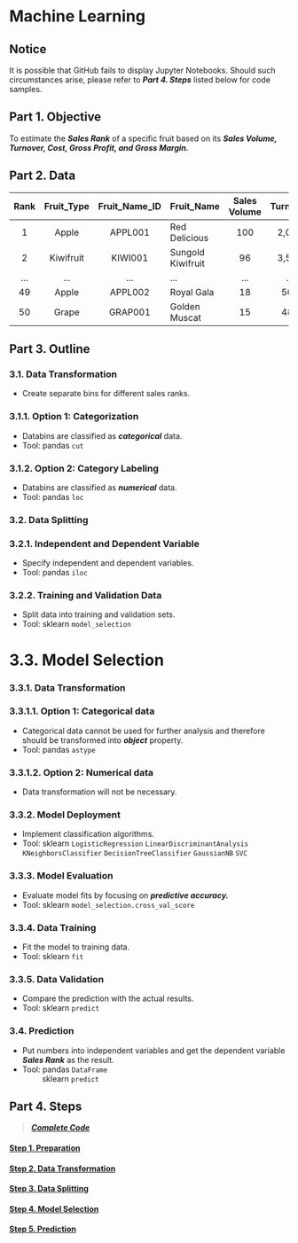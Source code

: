 # Machine Learning
## Notice
It is possible that GitHub fails to display Jupyter Notebooks. Should such circumstances arise, please refer to ***Part 4. Steps*** listed below for code samples.

## Part 1. Objective
To estimate the ***Sales Rank*** of a specific fruit based on its ***Sales Volume, Turnover, Cost, Gross Profit, and Gross Margin.***

## Part 2. Data

| Rank  | Fruit_Type | Fruit_Name_ID | Fruit_Name        | Sales Volume | Turnover | Cost  | Gross Profit | Gross Margin | Supplier | 
| :---: | :---:      | :---:         | :---              | :---:        | :---:    | :---: | :---:        | :---:        | :---:    |
| 1     | Apple      | APPL001       | Red Delicious     | 100          | 2,000    | 1,200 | 800          | 0.40         | Farm 4   |
| 2     | Kiwifruit  | KIWI001       | Sungold Kiwifruit | 96           | 3,500    | 2,800 | 700          | 0.20         | Farm 1   |
| ...   | ...        | ...           | ...               | ...          | ...      | ...   | ...          | ...          | ...      |
| 49    | Apple      | APPL002       | Royal Gala        | 18           | 500      | 450   | 50           | 0.10         | Farm 2   |
| 50    | Grape      | GRAP001       | Golden Muscat     | 15           | 480      | 360   | 120          | 0.25         | Farm 4   |

## Part 3. Outline
### 3.1. Data Transformation
- Create separate bins for different sales ranks.
### 3.1.1. Option 1: Categorization
- Databins are classified as ***categorical*** data.
- Tool: pandas ```cut``` 
### 3.1.2. Option 2: Category Labeling
- Databins are classified as ***numerical*** data.
- Tool: pandas ```loc```

### 3.2. Data Splitting
### 3.2.1. Independent and Dependent Variable
- Specify independent and dependent variables.
- Tool: pandas ```iloc```
### 3.2.2. Training and Validation Data
- Split data into training and validation sets.
- Tool: sklearn ```model_selection```

# 3.3. Model Selection
### 3.3.1. Data Transformation
### 3.3.1.1. Option 1: Categorical data
- Categorical data cannot be used for further analysis and therefore should be transformed into ***object*** property.
- Tool: pandas ```astype```
### 3.3.1.2. Option 2: Numerical data
-  Data transformation will not be necessary.

### 3.3.2. Model Deployment
- Implement classification algorithms.
- Tool: sklearn ```LogisticRegression``` ```LinearDiscriminantAnalysis``` ```KNeighborsClassifier``` ```DecisionTreeClassifier``` ```GaussianNB``` ```SVC```

### 3.3.3. Model Evaluation
- Evaluate model fits by focusing on ***predictive accuracy.***
- Tool: sklearn ```model_selection.cross_val_score```

### 3.3.4. Data Training
- Fit the model to training data.
- Tool: sklearn ```fit``` 

### 3.3.5. Data Validation
- Compare the prediction with the actual results.
- Tool: sklearn ```predict``` 

### 3.4. Prediction
- Put numbers into independent variables and get the dependent variable ***Sales Rank*** as the result.
- Tool: pandas ```DataFrame```   
&nbsp;&nbsp;&nbsp;&nbsp;&nbsp;&nbsp;&nbsp;&nbsp; sklearn ```predict```

## Part 4. Steps
> [***Complete Code***](https://nbviewer.jupyter.org/github/lclh813/Machine_Learning/blob/master/6_CompleteCode.ipynb) 
#### [Step 1. Preparation](https://nbviewer.jupyter.org/github/lclh813/Machine_Learning/blob/master/1_Preparation.ipynb)
#### [Step 2. Data Transformation](https://nbviewer.jupyter.org/github/lclh813/Machine_Learning/blob/master/2_DataTransformation.ipynb)
#### [Step 3. Data Splitting](https://nbviewer.jupyter.org/github/lclh813/Machine_Learning/blob/master/3_DataSplitting.ipynb)
#### [Step 4. Model Selection](https://nbviewer.jupyter.org/github/lclh813/Machine_Learning/blob/master/4_ModelSelection.ipynb)
#### [Step 5. Prediction](https://nbviewer.jupyter.org/github/lclh813/Machine_Learning/blob/master/5_Prediction.ipynb)
